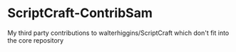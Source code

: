 # ScriptCraft-ContribSam
My third party contributions to walterhiggins/ScriptCraft which don't fit into the core repository
